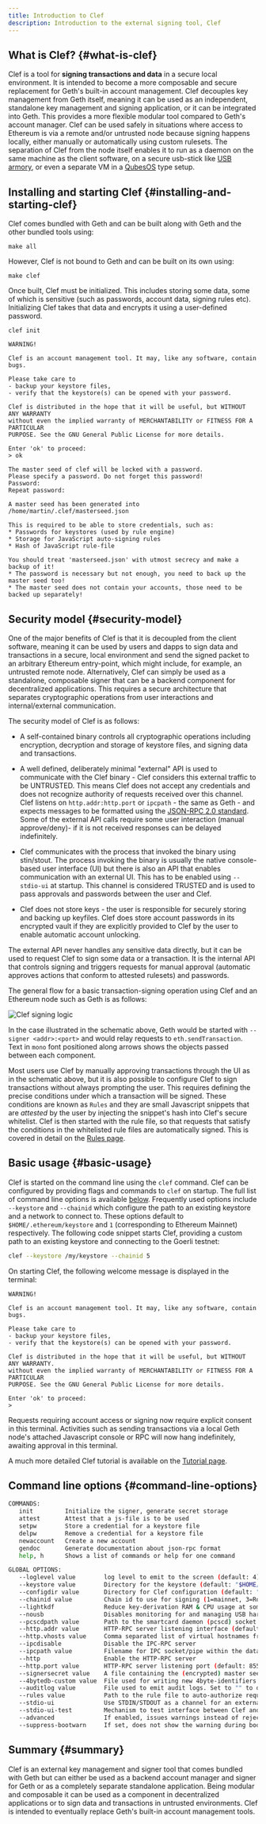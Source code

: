 ```yaml
---
title: Introduction to Clef
description: Introduction to the external signing tool, Clef
---
```


## What is Clef? {#what-is-clef}

Clef is a tool for **signing transactions and data** in a secure local environment. It is intended to become a more composable and secure replacement for Geth's built-in account management. Clef decouples key management from Geth itself, meaning it can be used as an independent, standalone key management and signing application, or it can be integrated into Geth. This provides a more flexible modular tool compared to Geth's account manager. Clef can be used safely in situations where access to Ethereum is via a remote and/or untrusted node because signing happens locally, either manually or automatically using custom rulesets. The separation of Clef from the node itself enables it to run as a daemon on the same machine as the client software, on a secure usb-stick like [USB armory](https://inversepath.com/usbarmory), or even a separate VM in a [QubesOS](https://www.qubes-os.org/) type setup.

## Installing and starting Clef {#installing-and-starting-clef}

Clef comes bundled with Geth and can be built along with Geth and the other bundled tools using:

`make all`

However, Clef is not bound to Geth and can be built on its own using:

`make clef`

Once built, Clef must be initialized. This includes storing some data, some of which is sensitive (such as passwords, account data, signing rules etc). Initializing Clef takes that data and encrypts it using a user-defined password.

`clef init`

```terminal
WARNING!

Clef is an account management tool. It may, like any software, contain bugs.

Please take care to
- backup your keystore files,
- verify that the keystore(s) can be opened with your password.

Clef is distributed in the hope that it will be useful, but WITHOUT ANY WARRANTY
without even the implied warranty of MERCHANTABILITY or FITNESS FOR A PARTICULAR
PURPOSE. See the GNU General Public License for more details.

Enter 'ok' to proceed:
> ok

The master seed of clef will be locked with a password.
Please specify a password. Do not forget this password!
Password:
Repeat password:

A master seed has been generated into /home/martin/.clef/masterseed.json

This is required to be able to store credentials, such as:
* Passwords for keystores (used by rule engine)
* Storage for JavaScript auto-signing rules
* Hash of JavaScript rule-file

You should treat 'masterseed.json' with utmost secrecy and make a backup of it!
* The password is necessary but not enough, you need to back up the master seed too!
* The master seed does not contain your accounts, those need to be backed up separately!
```

## Security model {#security-model}

One of the major benefits of Clef is that it is decoupled from the client software, meaning it can be used by users and dapps to sign data and transactions in a secure, local environment and send the signed packet to an arbitrary Ethereum entry-point, which might include, for example, an untrusted remote node. Alternatively, Clef can simply be used as a standalone, composable signer that can be a backend component for decentralized applications. This requires a secure architecture that separates cryptographic operations from user interactions and internal/external communication.

The security model of Clef is as follows:

- A self-contained binary controls all cryptographic operations including encryption, decryption and storage of keystore files, and signing data and transactions.

- A well defined, deliberately minimal "external" API is used to communicate with the Clef binary - Clef considers this external traffic to be UNTRUSTED. This means Clef does not accept any credentials and does not recognize authority of requests received over this channel. Clef listens on `http.addr:http.port` or `ipcpath` - the same as Geth - and expects messages to be formatted using the [JSON-RPC 2.0 standard](https://www.jsonrpc.org/specification). Some of the external API calls require some user interaction (manual approve/deny)- if it is not received responses can be delayed indefinitely.

- Clef communicates with the process that invoked the binary using stin/stout. The process invoking the binary is usually the native console-based user interface (UI) but there is also an API that enables communication with an external UI. This has to be enabled using `--stdio-ui` at startup. This channel is considered TRUSTED and is used to pass approvals and passwords between the user and Clef.

- Clef does not store keys - the user is responsible for securely storing and backing up keyfiles. Clef does store account passwords in its encrypted vault if they are explicitly provided to Clef by the user to enable automatic account unlocking.

The external API never handles any sensitive data directly, but it can be used to request Clef to sign some data or a transaction. It is the internal API that controls signing and triggers requests for manual approval (automatic approves actions that conform to attested rulesets) and passwords.

The general flow for a basic transaction-signing operation using Clef and an Ethereum node such as Geth is as follows:

![Clef signing logic](/images/docs/clef_sign_flow.png)

In the case illustrated in the schematic above, Geth would be started with `--signer <addr>:<port>` and would relay requests to `eth.sendTransaction`. Text in `mono` font positioned along arrows shows the objects passed between each component.

Most users use Clef by manually approving transactions through the UI as in the schematic above, but it is also possible to configure Clef to sign transactions without always prompting the user. This requires defining the precise conditions under which a transaction will be signed. These conditions are known as `Rules` and they are small Javascript snippets that are _attested_ by the user by injecting the snippet's hash into Clef's secure whitelist. Clef is then started with the rule file, so that requests that satisfy the conditions in the whitelisted rule files are automatically signed. This is covered in detail on the [Rules page](/docs/tools/clef/rules).

## Basic usage {#basic-usage}

Clef is started on the command line using the `clef` command. Clef can be configured by providing flags and commands to `clef` on startup. The full list of command line options is available [below](#command-line-options). Frequently used options include `--keystore` and `--chainid` which configure the path to an existing keystore and a network to connect to. These options default to `$HOME/.ethereum/keystore` and `1` (corresponding to Ethereum Mainnet) respectively. The following code snippet starts Clef, providing a custom path to an existing keystore and connecting to the Goerli testnet:

```sh
clef --keystore /my/keystore --chainid 5
```

On starting Clef, the following welcome message is displayed in the terminal:

```terminal
WARNING!

Clef is an account management tool. It may, like any software, contain bugs.

Please take care to
- backup your keystore files,
- verify that the keystore(s) can be opened with your password.

Clef is distributed in the hope that it will be useful, but WITHOUT ANY WARRANTY.
without even the implied warranty of MERCHANTABILITY or FITNESS FOR A PARTICULAR
PURPOSE. See the GNU General Public License for more details.

Enter 'ok' to proceed:
>
```

Requests requiring account access or signing now require explicit consent in this terminal. Activities such as sending transactions via a local Geth node's attached Javascript console or RPC will now hang indefinitely, awaiting approval in this terminal.

A much more detailed Clef tutorial is available on the [Tutorial page](/docs/tools/clef/tutorial).

## Command line options {#command-line-options}

```sh
COMMANDS:
   init         Initialize the signer, generate secret storage
   attest       Attest that a js-file is to be used
   setpw        Store a credential for a keystore file
   delpw        Remove a credential for a keystore file
   newaccount   Create a new account
   gendoc       Generate documentation about json-rpc format
   help, h      Shows a list of commands or help for one command

GLOBAL OPTIONS:
   --loglevel value        log level to emit to the screen (default: 4)
   --keystore value        Directory for the keystore (default: "$HOME/.ethereum/keystore")
   --configdir value       Directory for Clef configuration (default: "$HOME/.clef")
   --chainid value         Chain id to use for signing (1=mainnet, 3=Ropsten, 4=Rinkeby, 5=Goerli) (default: 1)
   --lightkdf              Reduce key-derivation RAM & CPU usage at some expense of KDF strength
   --nousb                 Disables monitoring for and managing USB hardware wallets
   --pcscdpath value       Path to the smartcard daemon (pcscd) socket file (default: "/run/pcscd/pcscd.comm")
   --http.addr value       HTTP-RPC server listening interface (default: "localhost")
   --http.vhosts value     Comma separated list of virtual hostnames from which to accept requests (server enforced). Accepts '*' wildcard. (default: "localhost")
   --ipcdisable            Disable the IPC-RPC server
   --ipcpath value         Filename for IPC socket/pipe within the datadir (explicit paths escape it)
   --http                  Enable the HTTP-RPC server
   --http.port value       HTTP-RPC server listening port (default: 8550)
   --signersecret value    A file containing the (encrypted) master seed to encrypt Clef data, e.g. keystore credentials and ruleset hash
   --4bytedb-custom value  File used for writing new 4byte-identifiers submitted via API (default: "./4byte-custom.json")
   --auditlog value        File used to emit audit logs. Set to "" to disable (default: "audit.log")
   --rules value           Path to the rule file to auto-authorize requests with
   --stdio-ui              Use STDIN/STDOUT as a channel for an external UI. This means that an STDIN/STDOUT is used for RPC-communication with a e.g. a graphical user interface, and can be used when Clef is started by an external process.
   --stdio-ui-test         Mechanism to test interface between Clef and UI. Requires 'stdio-ui'.
   --advanced              If enabled, issues warnings instead of rejections for suspicious requests. Default off
   --suppress-bootwarn     If set, does not show the warning during boot
```

## Summary {#summary}

Clef is an external key management and signer tool that comes bundled with Geth but can either be used as a backend account manager and signer for Geth or as a completely separate standalone application. Being modular and composable it can be used as a component in decentralized applications or to sign data and transactions in untrusted environments. Clef is intended to eventually replace Geth's built-in account management tools.
